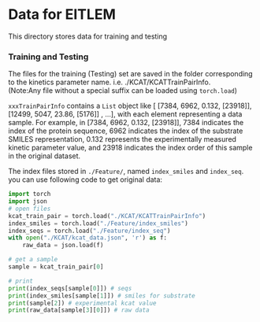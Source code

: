 # Data for EITLEM
This directory stores data for training and testing

### Training and Testing
The files for the training (Testing) set are saved in the folder corresponding to the kinetics parameter name. i.e. ./KCAT/KCATTrainPairInfo.  
(Note:Any file without a special suffix can be loaded using `torch.load`)  

`xxxTrainPairInfo` contains a `List` object like [ [7384, 6962, 0.132, [23918]],[12499, 5047, 23.86, [5176]] , ...], with each element representing a data sample. For example, in [7384, 6962, 0.132, [23918]], 7384 indicates the index of the protein sequence, 6962 indicates the index of the substrate SMILES representation, 0.132 represents the experimentally measured kinetic parameter value, and 23918 indicates the index order of this sample in the original dataset.

The index files stored in `./Feature/`, named `index_smiles` and `index_seq`.
you can use following code to get original data:
```python
import torch
import json
# open files
kcat_train_pair = torch.load("./KCAT/KCATTrainPairInfo")
index_smiles = torch.load("./Feature/index_smiles")
index_seqs = torch.load("./Feature/index_seq")
with open("./KCAT/kcat_data.json", 'r') as f:
    raw_data = json.load(f)

# get a sample
sample = kcat_train_pair[0]

# print
print(index_seqs[sample[0]]) # seqs
print(index_smiles[sample[1]]) # smiles for substrate
print(sample[2]) # experimental kcat value
print(raw_data[sample[3][0]]) # raw data
```


